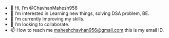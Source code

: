 - 👋 Hi, I’m @ChavhanMahesh956
- 👀 I’m interested in Learning new things, solving DSA problem, BE.
- 🌱 I’m currently Improving my skills.
- 💞️ I’m looking to collaborate.
- 📫 How to reach me maheshchavhan956@gmail.com this is my email ID.

<!---
ChavhanMahesh956/ChavhanMahesh956 is a ✨ special ✨ repository because its `README.md` (this file) appears on your GitHub profile.
You can click the Preview link to take a look at your changes.
--->
